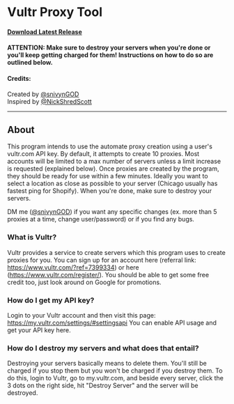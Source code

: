 # Vultr Proxy Tool

#### [Download Latest Release](https://github.com/Snivyn/vultr-proxy-tool/releases/download/1.0.0/vultr-proxy-tool-0513180330.rar)

#### ATTENTION: Make sure to destroy your servers when you're done or you'll keep getting charged for them! Instructions on how to do so are outlined below.

#### Credits:
Created by [@snivynGOD](https://www.twitter.com/snivynGOD)  
Inspired by [@NickShredScott](https://www.twitter.com/NickShredScott)
__________________________________________________________

## About
This program intends to use the automate proxy creation using a user's vultr.com API key. By default, it attempts to create 10 proxies. Most accounts will be limited to a max number of servers unless a limit increase is requested (explained below). Once proxies are created by the program, they should be ready for use within a few minutes. Ideally you want to select a location as close as possible to your server (Chicago usually has fastest ping for Shopify). When you're done, make sure to destroy your servers.

DM me ([@snivynGOD](https://www.twitter.com/snivynGOD)) if you want any specific changes (ex. more than 5 proxies at a time, change user/password) or if you find any bugs.

### What is Vultr?
Vultr provides a service to create servers which this program uses to create proxies for you. You can sign up for an account here (referral link: https://www.vultr.com/?ref=7399334) or here (https://www.vultr.com/register/). You should be able to get some free credit too, just look around on Google for promotions.

### How do I get my API key?
Login to your Vultr account and then visit this page: https://my.vultr.com/settings/#settingsapi
You can enable API usage and get your API key here.

### How do I destroy my servers and what does that entail?
Destroying your servers basically means to delete them. You'll still be charged if you stop them but you won't be charged if you destroy them. To do this, login to Vultr, go to my.vultr.com, and beside every server, click the 3 dots on the right side, hit "Destroy Server" and the server will be destroyed.
